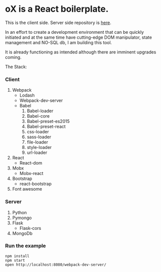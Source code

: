 oX is a React boilerplate.
=====================

This is the client side. Server side repository is [here](https://github.com/Hookkid/oXserver "oXserver").

In an effort to create a development environment that can be quickly initiated and at the same time have cutting-edge DOM manipulator, state management and NO-SQL db, I am building this tool.

It is already functioning as intended although there are imminent upgrades coming.

The Stack:

### Client
1. Webpack
	- Lodash
	- Webpack-dev-server 
	- Babel
		1. Babel-loader
		2. Babel-core
		3. Babel-preset-es2015
		4. Babel-preset-react
		5. css-loader
		6. sass-loader
		6. file-loader
		7. style-loader
		8. url-loader
2. React
	- React-dom
3. Mobx
	- Mobx-react
4. Bootstrap
	- react-bootstrap
5. Font awesome

### Server
1. Python
2. Pymongo
3. Flask
	- Flask-cors
4. MongoDb


### Run the example

```
npm install
npm start
open http://localhost:8080/webpack-dev-server/
```